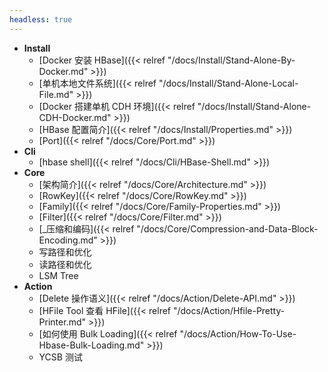 ```yaml
---
headless: true
---
```


* **Install**
  * [Docker 安装 HBase]({{< relref "/docs/Install/Stand-Alone-By-Docker.md" >}})
  * [单机本地文件系统]({{< relref "/docs/Install/Stand-Alone-Local-File.md" >}})
  * [Docker 搭建单机 CDH 环境]({{< relref "/docs/Install/Stand-Alone-CDH-Docker.md" >}})
  * [HBase 配置简介]({{< relref "/docs/Install/Properties.md" >}})
  * [Port]({{< relref "/docs/Core/Port.md" >}})
* **Cli**
  * [hbase shell]({{< relref "/docs/Cli/HBase-Shell.md" >}})
* **Core**
  * [架构简介]({{< relref "/docs/Core/Architecture.md" >}})
  * [RowKey]({{< relref "/docs/Core/RowKey.md" >}})
  * [Family]({{< relref "/docs/Core/Family-Properties.md" >}})
  * [Filter]({{< relref "/docs/Core/Filter.md" >}})
  * [_压缩和编码]({{< relref "/docs/Core/Compression-and-Data-Block-Encoding.md" >}})
  * 写路径和优化
  * 读路径和优化
  * LSM Tree
* **Action**
  * [Delete 操作语义]({{< relref "/docs/Action/Delete-API.md" >}})
  * [HFile Tool 查看 HFile]({{< relref "/docs/Action/Hfile-Pretty-Printer.md" >}})
  * [如何使用 Bulk Loading]({{< relref "/docs/Action/How-To-Use-Hbase-Bulk-Loading.md" >}})
  * YCSB 测试


